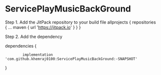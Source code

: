 # ServicePlayMusicBackGround

Step 1. Add the JitPack repository to your build file
allprojects {
		repositories {
			...
			maven { url 'https://jitpack.io' }
		}
	}

 Step 2. Add the dependency

dependencies
{

	        implementation 'com.github.khemraj0100:ServicePlayMusicBackGround:-SNAPSHOT'

 }

 
